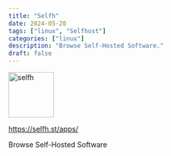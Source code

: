 ```yaml
---
title: "Selfh"
date: 2024-05-20
tags: ["linux", "Selfhost"]
categories: ["linux"]
description: "Browse Self-Hosted Software."
draft: false
---
```


<img src="https://selfh.st/content/images/size/w256h256/2023/09/favicon-1.png" alt="selfh" width="90" height="90">

https://selfh.st/apps/

Browse Self-Hosted Software
